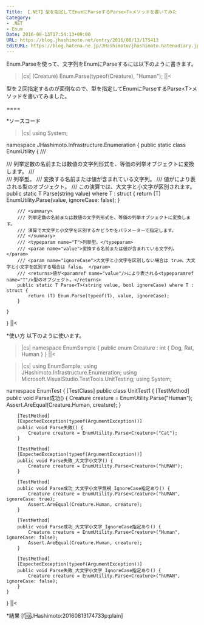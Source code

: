 ```yaml
---
Title: 【.NET】型を指定してEnumにParseするParse<T>メソッドを書いてみた
Category:
- .NET
- Enum
Date: 2016-08-13T17:54:13+09:00
URL: https://blog.jhashimoto.net/entry/2016/08/13/175413
EditURL: https://blog.hatena.ne.jp/JHashimoto/jhashimoto.hatenadiary.jp/atom/entry/10328749687178942210
---
```


Enum.Parseを使って、文字列をEnumにParseするには以下のように書きます。

>|cs|
(Creature) Enum.Parse(typeof(Creature), "Human");
||<

型を２回指定するのが面倒なので、型を指定してEnumにParseするParse&lt;T&gt;メソッドを書いてみました。

====

*ソースコード
>|cs|
using System;

namespace JHashimoto.Infrastructure.Enumeration {
    public static class EnumUtility {
        /// <summary>
        /// 列挙定数の名前または数値の文字列形式を、等価の列挙オブジェクトに変換します。
        /// </summary>
        /// <typeparam name="T">列挙型。</typeparam>
        /// <param name="value">変換する名前または値が含まれている文字列。</param>
        /// <returns>値が<paramref name="value"/>により表される<typeparamref name="T"/>型のオブジェクト。</returns>
        /// <remarks>この演算では、大文字と小文字が区別されます。</remarks>
        public static T Parse<T>(string value) where T : struct {
            return (T) EnumUtility.Parse<T>(value, ignoreCase: false);
        }

        /// <summary>
        /// 列挙定数の名前または数値の文字列形式を、等価の列挙オブジェクトに変換します。
        /// 演算で大文字と小文字を区別するかどうかをパラメーターで指定します。
        /// </summary>
        /// <typeparam name="T">列挙型。</typeparam>
        /// <param name="value">変換する名前または値が含まれている文字列。</param>
        /// <param name="ignoreCase">大文字と小文字を区別しない場合は true。大文字と小文字を区別する場合は false。 </param>
        /// <returns>値が<paramref name="value"/>により表される<typeparamref name="T"/>型のオブジェクト。</returns>
        public static T Parse<T>(string value, bool ignoreCase) where T : struct {
            return (T) Enum.Parse(typeof(T), value, ignoreCase);
        }

    }
}
||<

*使い方
以下のように使います。

>|cs|
namespace EnumSample {
    public enum Creature : int {
        Dog,
        Rat,
        Human
    }
}
||<

>|cs|
using EnumSample;
using JHashimoto.Infrastructure.Enumeration;
using Microsoft.VisualStudio.TestTools.UnitTesting;
using System;

namespace EnumTest {
    [TestClass]
    public class UnitTest1 {
        [TestMethod]
        public void Parse成功() {
            Creature creature = EnumUtility.Parse<Creature>("Human");
            Assert.AreEqual(Creature.Human, creature);
        }

        [TestMethod]
        [ExpectedException(typeof(ArgumentException))]
        public void Parse失敗() {
            Creature creature = EnumUtility.Parse<Creature>("Cat");
        }

        [TestMethod]
        [ExpectedException(typeof(ArgumentException))]
        public void Parse失敗_大文字小文字() {
            Creature creature = EnumUtility.Parse<Creature>("hUMAN");
        }

        [TestMethod]
        public void Parse成功_大文字小文字無視_IgnoreCase指定あり() {
            Creature creature = EnumUtility.Parse<Creature>("hUMAN", ignoreCase: true);
            Assert.AreEqual(Creature.Human, creature);
        }

        [TestMethod]
        public void Parse成功_大文字小文字_IgnoreCase指定あり() {
            Creature creature = EnumUtility.Parse<Creature>("Human", ignoreCase: false);
            Assert.AreEqual(Creature.Human, creature);
        }

        [TestMethod]
        [ExpectedException(typeof(ArgumentException))]
        public void Parse失敗_大文字小文字_IgnoreCase指定あり() {
            Creature creature = EnumUtility.Parse<Creature>("hUMAN", ignoreCase: false);
        }
    }
}
||<

*結果
[f:id:JHashimoto:20160813174733p:plain]
